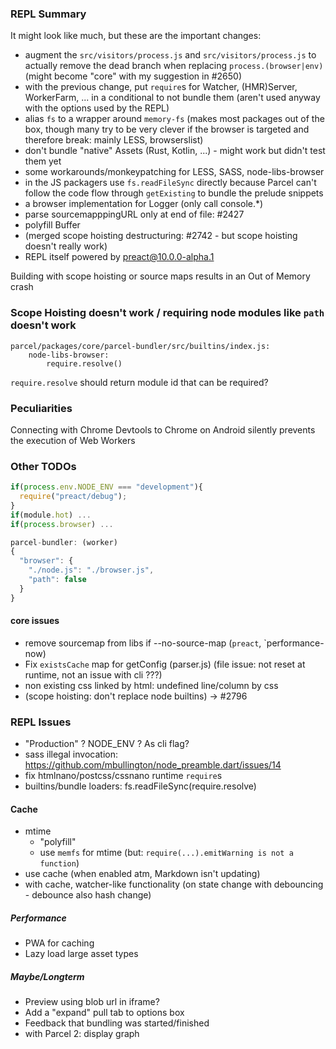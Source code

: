 ### REPL Summary

It might look like much, but these are the important changes:

- augment the `src/visitors/process.js` and `src/visitors/process.js` to actually remove the dead branch when replacing `process.(browser|env)` (might become "core" with my suggestion in #2650)
- with the previous change, put `require`s for Watcher, (HMR)Server, WorkerFarm, ... in a conditional to not bundle them (aren't used anyway with the options used by the REPL)
- alias `fs` to a wrapper around `memory-fs` (makes most packages out of the box, though many try to be very clever if the browser is targeted and therefore break: mainly LESS, browserslist)
- don't bundle "native" Assets (Rust, Kotlin, ...) - might work but didn't test them yet
- some workarounds/monkeypatching for LESS, SASS, node-libs-browser
- in the JS packagers use `fs.readFileSync` directly because Parcel can't follow the code flow through `getExisting` to bundle the prelude snippets
- a browser implementation for Logger (only call console.\*)
- parse sourcemapppingURL only at end of file: #2427
- polyfill Buffer
- (merged scope hoisting destructuring: #2742 - but scope hoisting doesn't really work)
- REPL itself powered by preact@10.0.0-alpha.1

Building with scope hoisting or source maps results in an Out of Memory crash

### Scope Hoisting doesn't work / requiring node modules like `path` doesn't work

```
parcel/packages/core/parcel-bundler/src/builtins/index.js:
    node-libs-browser:
        require.resolve()
```

`require.resolve` should return module id that can be required?

### Peculiarities

Connecting with Chrome Devtools to Chrome on Android silently prevents the execution of Web Workers

### Other TODOs

```js
if(process.env.NODE_ENV === "development"){
  require("preact/debug");
}
if(module.hot) ...
if(process.browser) ...

parcel-bundler: (worker)
{
  "browser": {
    "./node.js": "./browser.js",
    "path": false
  }
}
```

#### core issues

- remove sourcemap from libs if --no-source-map (`preact`, `performance-now)
- Fix `existsCache` map for getConfig (parser.js) (file issue: not reset at runtime, not an issue with cli ???)
- non existing css linked by html: undefined line/column by css
- (scope hoisting: don't replace node builtins) -> #2796

### REPL Issues

- "Production" ? NODE_ENV ? As cli flag?
- sass illegal invocation: https://github.com/mbullington/node_preamble.dart/issues/14
- fix htmlnano/postcss/cssnano runtime `require`s
- builtins/bundle loaders: fs.readFileSync(require.resolve)

#### Cache

- mtime
  - "polyfill"
  - use `memfs` for mtime (but: `require(...).emitWarning is not a function`)
- use cache (when enabled atm, Markdown isn't updating)
- with cache, watcher-like functionality (on state change with debouncing - debounce also hash change)

##### Performance

- PWA for caching
- Lazy load large asset types

##### Maybe/Longterm

- Preview using blob url in iframe?
- Add a "expand" pull tab to options box
- Feedback that bundling was started/finished
- with Parcel 2: display graph
